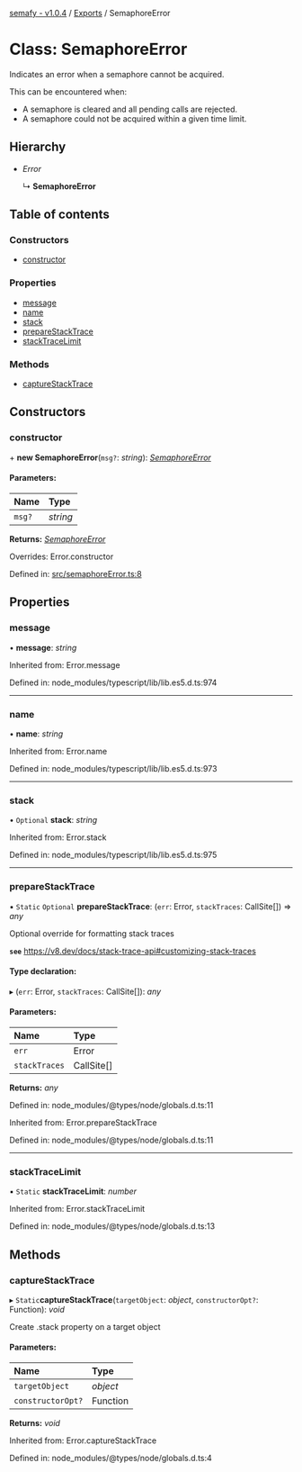 [semafy - v1.0.4](../README.md) / [Exports](../modules.md) / SemaphoreError

# Class: SemaphoreError

Indicates an error when a semaphore cannot be acquired.

This can be encountered when:
   - A semaphore is cleared and all pending calls are rejected.
   - A semaphore could not be acquired within a given time limit.

## Hierarchy

* *Error*

  ↳ **SemaphoreError**

## Table of contents

### Constructors

- [constructor](semaphoreerror.md#constructor)

### Properties

- [message](semaphoreerror.md#message)
- [name](semaphoreerror.md#name)
- [stack](semaphoreerror.md#stack)
- [prepareStackTrace](semaphoreerror.md#preparestacktrace)
- [stackTraceLimit](semaphoreerror.md#stacktracelimit)

### Methods

- [captureStackTrace](semaphoreerror.md#capturestacktrace)

## Constructors

### constructor

\+ **new SemaphoreError**(`msg?`: *string*): [*SemaphoreError*](semaphoreerror.md)

#### Parameters:

| Name | Type |
| :------ | :------ |
| `msg?` | *string* |

**Returns:** [*SemaphoreError*](semaphoreerror.md)

Overrides: Error.constructor

Defined in: [src/semaphoreError.ts:8](https://github.com/havelessbemore/semafy/blob/1695d55/src/semaphoreError.ts#L8)

## Properties

### message

• **message**: *string*

Inherited from: Error.message

Defined in: node_modules/typescript/lib/lib.es5.d.ts:974

___

### name

• **name**: *string*

Inherited from: Error.name

Defined in: node_modules/typescript/lib/lib.es5.d.ts:973

___

### stack

• `Optional` **stack**: *string*

Inherited from: Error.stack

Defined in: node_modules/typescript/lib/lib.es5.d.ts:975

___

### prepareStackTrace

▪ `Static` `Optional` **prepareStackTrace**: (`err`: Error, `stackTraces`: CallSite[]) => *any*

Optional override for formatting stack traces

**`see`** https://v8.dev/docs/stack-trace-api#customizing-stack-traces

#### Type declaration:

▸ (`err`: Error, `stackTraces`: CallSite[]): *any*

#### Parameters:

| Name | Type |
| :------ | :------ |
| `err` | Error |
| `stackTraces` | CallSite[] |

**Returns:** *any*

Defined in: node_modules/@types/node/globals.d.ts:11

Inherited from: Error.prepareStackTrace

Defined in: node_modules/@types/node/globals.d.ts:11

___

### stackTraceLimit

▪ `Static` **stackTraceLimit**: *number*

Inherited from: Error.stackTraceLimit

Defined in: node_modules/@types/node/globals.d.ts:13

## Methods

### captureStackTrace

▸ `Static`**captureStackTrace**(`targetObject`: *object*, `constructorOpt?`: Function): *void*

Create .stack property on a target object

#### Parameters:

| Name | Type |
| :------ | :------ |
| `targetObject` | *object* |
| `constructorOpt?` | Function |

**Returns:** *void*

Inherited from: Error.captureStackTrace

Defined in: node_modules/@types/node/globals.d.ts:4
